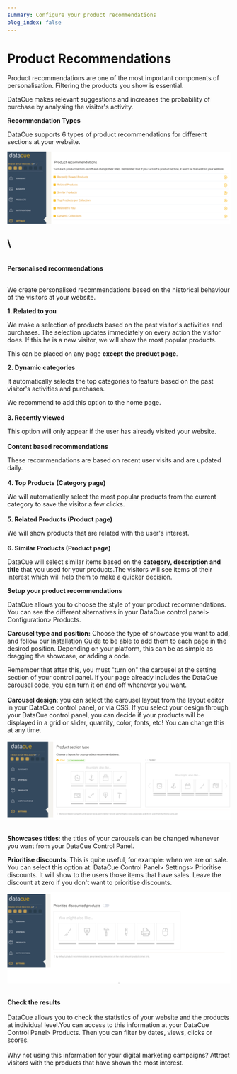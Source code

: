 ```yaml
---
summary: Configure your product recommendations
blog_index: false
---
```

# Product Recommendations

Product recommendations are one of the most important components of personalisation. Filtering the products you show is essential. 

DataCue makes relevant suggestions and increases the probability of purchase by analysing the visitor's activity. 

**Recommendation Types**

DataCue supports 6 types of product recommendations for different sections at your website. 

![](/media/product-recommendation.jpg)

## \

\
**Personalised recommendations**

\
We create personalised recommendations based on the historical behaviour of the visitors at your website.

**1. Related to you**

We make a selection of products based on the past visitor's activities and purchases. The selection updates immediately on every action the visitor does. If this he is a new visitor, we will show the most popular products. 

This can be placed on any page **except the product page**.

**2. Dynamic categories**

It automatically selects the top categories to feature based on the past visitor's activities and purchases.                                          

We recommend to add this option to the home page.\
\
**3. Recently viewed**

This option will only appear if the user has already visited your website. \
\
**Content based recommendations**

These recommendations are based on recent user visits and are updated daily.\
\
**4. Top Products (Category page)**

We will automatically select the most popular products from the current category to save the visitor a few clicks.\
\
**5. Related Products (Product page)**

We will show products that are related with the user's interest. \
\
**6. Similar Products (Product page)**

DataCue will select similar items based on the **category, description and title** that you used for your products.The visitors will see items of their interest which will help them to make a quicker decision.  

**Setup your product recommendations**

DataCue allows you to choose the style of your product recommendations. You can see the different alternatives in your DataCue control panel> Configuration> Products.

**Carousel type and position:** Choose the type of showcase you want to add, and follow our [Installation Guide](https://help.datacue.co/install/) to be able to add them to each page in the desired position. Depending on your platform, this can be as simple as dragging the showcase, or adding a code.

Remember that after this, you must "turn on" the carousel at the setting section of your control panel. If your page already includes the DataCue carousel code, you can turn it on and off whenever you want.\
\
**Carousel design**: you can select the carousel layout from the layout editor in your DataCue control panel, or via CSS. If you select your design through your DataCue control panel, you can decide if your products will be displayed in a grid or slider, quantity, color, fonts, etc! You can change this at any time.

![](/media/product-section-type-grid-slider-.jpg)

\
**Showcases titles**: the titles of your carousels can be changed whenever you want from your DataCue Control Panel. 

**Prioritise discounts**: This is quite useful, for example: when we are on sale. You can select this option at: DataCue Control Panel> Settings> Prioritise discounts. It will show to the users those items that have sales. Leave the discount at zero if you don't want to prioritise discounts.

![](/media/prioritize-discount-products.png)

\
**Check the results**\
\
DataCue allows you to check the statistics of your website and the products at individual level.You can access to this information at your DataCue Control Panel> Products. Then you can filter by dates, views, clicks or scores.\
 \
Why not using this information for your digital marketing campaigns? Attract visitors with the products that have shown the most interest.